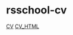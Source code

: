 # rsschool-cv
[CV](https://Kateryna-13.github.io/rsschool-cv/cv)
[CV_HTML](https://Kateryna-13.github.io/rsschool-cv)
